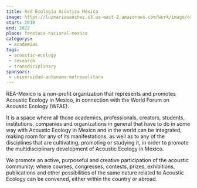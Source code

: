 ```yaml
---
title: Red Ecología Acústica México
image: https://luzmariasanchez.s3.us-east-2.amazonaws.com/work/image/original/-0RYEZMr_400x400.jpg
start: 2018
end: 2022
place: fonoteca-nacional-mexico
categorys:
 - academias
tags: 
 - acoustic-ecology
 - research
 - transdiciplinary
sponsors:
 - universidad-autonoma-metropolitana
---
```


REA-Mexico is a non-profit organization that represents and promotes Acoustic Ecology in Mexico, in connection with the World Forum on Acoustic Ecology (WFAE).

It is a space where all those academics, professionals, creators, students, institutions, companies and organizations in general that have to do in some way with Acoustic Ecology in Mexico and in the world can be integrated, making room for any of its manifestations, as well as to any of the disciplines that are cultivating, promoting or studying it, in order to promote the multidisciplinary development of Acoustic Ecology in Mexico.

We promote an active, purposeful and creative participation of the acoustic community; where courses, congresses, contests, prizes, exhibitions, publications and other possibilities of the same nature related to Acoustic Ecology can be convened, either within the country or abroad.